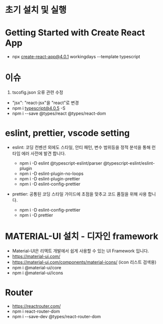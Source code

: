 # 초기 설치 및 실행

# Getting Started with Create React App

- npx create-react-app@4.0.1 workingdays --template typescript

# 이슈

1. tscofig.json 오류 관련 수정

- "jsx": "react-jsx"을 "react"로 변경
- npm i typescript@4.0.5 -S
- npm i --save @types/react @types/react-dom

# eslint, prettier, vscode setting

- eslint: 코딩 컨벤션 외에도 스타일, 안티 패턴, 변수 범위등을 정적 분석을 통해 런타임 에러 사전에 발견 합니다.

  - npm i -D eslint @typescript-eslint/parser @typescript-eslint/eslint-plugin
  - npm i -D eslint-plugin-no-loops
  - npm i -D eslint-plugin-prettier
  - npm i -D eslint-config-prettier

- prettier: 공통된 코딩 스타일 가이드에 초점을 맞추고 코드 품질을 위해 사용 합니다.
  - npm i -D eslint-config-prettier
  - npm i -D prettier

# MATERIAL-UI 설치 - 디자인 framework

- Material-UI은 리액트 개발에서 쉽게 사용할 수 있는 UI Framework 입니다.
- https://material-ui.com/
- https://material-ui.com/components/material-icons/ (icon 리스트 검색용)
- npm i @material-ui/core
- npm i @material-ui/icons

# Router

- https://reactrouter.com/
- npm i react-router-dom
- npm i --save-dev @types/react-router-dom
